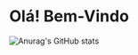 # Olá! Bem-Vindo 







![Anurag's GitHub stats](https://github-readme-stats.vercel.app/api?username=KaylloMartins&show_icons=true&theme=radical)



